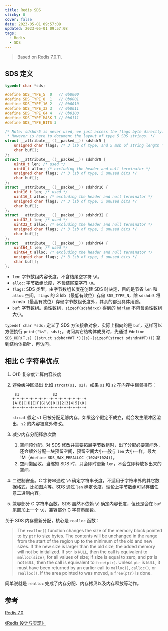 ```yaml
---
title: Redis SDS
sticky: 0
cover: false
date: 2023-05-01 09:57:08
updated: 2023-05-01 09:57:08
tags:
  - Redis
  - SDS
---
```


> Based on Redis 7.0.11.

## SDS 定义

```C
typedef char *sds;

#define SDS_TYPE_5  0   // 0b0000
#define SDS_TYPE_8  1   // 0b0001
#define SDS_TYPE_16 2   // 0b0010
#define SDS_TYPE_32 3   // 0b0011
#define SDS_TYPE_64 4   // 0b0100
#define SDS_TYPE_MASK 7 // 0b0111
#define SDS_TYPE_BITS 3 

/* Note: sdshdr5 is never used, we just access the flags byte directly.
 * However is here to document the layout of type 5 SDS strings. */
struct __attribute__ ((__packed__)) sdshdr5 {
    unsigned char flags; /* 3 lsb of type, and 5 msb of string length */
    char buf[];
};
struct __attribute__ ((__packed__)) sdshdr8 {
    uint8_t len; /* used */
    uint8_t alloc; /* excluding the header and null terminator */
    unsigned char flags; /* 3 lsb of type, 5 unused bits */
    char buf[];
};
struct __attribute__ ((__packed__)) sdshdr16 {
    uint16_t len; /* used */
    uint16_t alloc; /* excluding the header and null terminator */
    unsigned char flags; /* 3 lsb of type, 5 unused bits */
    char buf[];
};
struct __attribute__ ((__packed__)) sdshdr32 {
    uint32_t len; /* used */
    uint32_t alloc; /* excluding the header and null terminator */
    unsigned char flags; /* 3 lsb of type, 5 unused bits */
    char buf[];
};
struct __attribute__ ((__packed__)) sdshdr64 {
    uint64_t len; /* used */
    uint64_t alloc; /* excluding the header and null terminator */
    unsigned char flags; /* 3 lsb of type, 5 unused bits */
    char buf[];
};
```

- `len`: 字节数组内容长度，不含结尾空字符 `\0`。
- `alloc`: 字节数组长度，不含结尾空字符 `\0`。
- `flags`: SDS 类型，由字节数组长度在创建 SDS 时决定，目的是节省 `len` 和 `alloc` 空间。`flags` 的 3 lsb（最低有效位）存储 `SDS_TYPE_N`，除 `sdshdr5` 将 5 msb（最高有效位）存储字节数组长度外，其余的都没具体用途。
- `buf`: 字节数组。柔性数组，`sizeof(sdshdrxx)` 得到的 `hdrlen` 不包含柔性数组大小。

`typedef char *sds;` 定义了 SDS 方法接收对象，实际上指向的是 `buf`，这样可以方便执行 `print("%s", sds);`。访问其它结构体成员时，先通过 `#define SDS_HDR(T,s) ((struct sdshdr##T *)((s)-(sizeof(struct sdshdr##T))))` 拿到结构体指针，再访问。

## 相比 C 字符串优点

1. O(1) 复杂度计算内容长度
2. 避免缓冲区溢出
   比如 `strcat(s1, s2)`，如果 `s1` 和 `s2` 在内存中相邻排布：

   ```plaintext
    s1               s2
   +-+-+-+-+-+-+-+--+-+-+-+-+-+-+--+
   |A|B|C|D|E|F|G|\0|0|1|2|3|4|5|\0|
   +-+-+-+-+-+-+-+--+-+-+-+-+-+-+--+
   ```

   `strcat` 假定 `s1` 已被分配足够内存，如果这个假定不成立，就会发生缓冲区溢出，`s2` 的内容被意外修改。
3. 减少内存分配释放次数
   1. 空间预分配。对 SDS 修改并需要拓展字节数组时，出了分配必要空间外，还会额外分配一块预留空间，预留空间大小一般与 `len` 大小一样，最大 1M（`#define SDS_MAX_PREALLOC (1024*1024)`）。
   2. 空间懒回收。当缩短 SDS 时，只会即时更新 `len`，不会立即释放多出来的空间。
4. 二进制安全。C 字符串通过 `\0` 确定字符串长度，不适用于字符串外的其它数据格式，比如图片等。SDS 通过 `len` 确定长度，理论上字节数组可以存储任意二进制内容。
5. 兼容部分 C 字符串函数。SDS 虽然不依赖 `\0` 确定内容长度，但还是会在 `buf` 尾部加上一个 `\0`，兼容部分 C 字符串函数。

关于 SDS 内存重新分配，核心是 `realloc` 函数：

> The `realloc()` function changes the size of the memory block pointed to by `ptr` to size bytes.  The contents will be unchanged in the range from the start of  the  region up  to  the  minimum of the old and new sizes.  If the new size is larger than the old size, the added memory will not be initialized.  If `ptr` is `NULL`, then the call is equivalent to `malloc(size)`, for all values of size; if size is equal to zero, and ptr is not `NULL`, then the call is equivalent to `free(ptr)`.  Unless `ptr` is `NULL`, it must have been returned by an earlier call to `malloc()`, `calloc()`, or `realloc()`. If the area pointed to was moved, a `free(ptr)` is done.

简单说就是 `realloc` 完成了内存分配、内存拷贝以及内存释放等动作。

## 参考

[Redis 7.0](https://github.com/redis/redis/tree/7.0)

[《Redis 设计与实现》](http://redisbook.com)
